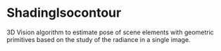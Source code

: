 # ShadingIsocontour
3D Vision algorithm to estimate pose of scene elements with geometric primitives based on the study of the radiance in a single image.
